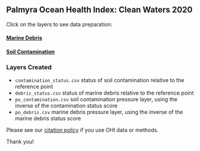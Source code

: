## Palmyra Ocean Health Index: Clean Waters 2020  

Click on the layers to see data preparation:  

#### [Marine Debris](https://raw.githack.com/OHI-4site/pal-prep/gh-pages/prep/cw/v2020/debris_data_prep.html)    

#### [Soil Contamination](https://raw.githack.com/OHI-4site/pal-prep/gh-pages/prep/cw/v2020/soil_contamination_data_prep.html)   

### Layers Created

- `contamination_status.csv`  status of soil contamination relative to the reference point    
- `debris_status.csv`  status of marine debris relative to the reference point   
- `po_contamination.csv`  soil contamination pressure layer, using the inverse of the contamination status score   
- `po_debris.csv`  marine debris pressure layer, using the inverse of the marine debris status score   


Please see our [citation policy](http://ohi-science.org/citation-policy/) if you use OHI data or methods.   

Thank you! 
 